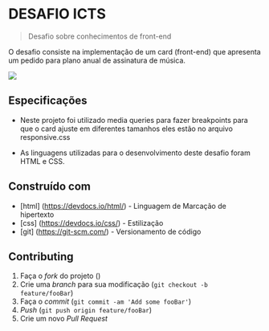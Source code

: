 # DESAFIO ICTS
> Desafio sobre conhecimentos de front-end

O desafio consiste na implementação de um card (front-end) que apresenta um
pedido para plano anual de assinatura de música.

![](.github/desafio.gif)

## Especificações

- Neste projeto foi utilizado media queries para fazer breakpoints para que o card ajuste em diferentes tamanhos eles estão no arquivo responsive.css  

- As linguagens utilizadas para o desenvolvimento deste desafio foram HTML e
CSS.

## Construído com

* [html] (https://devdocs.io/html/) - Linguagem de Marcação de hipertexto
* [css] (https://devdocs.io/css/) - Estilização
* [git] (https://git-scm.com/) - Versionamento de código

## Contributing

1. Faça o _fork_ do projeto ()
2. Crie uma _branch_ para sua modificação (`git checkout -b feature/fooBar`)
3. Faça o _commit_ (`git commit -am 'Add some fooBar'`)
4. _Push_ (`git push origin feature/fooBar`)
5. Crie um novo _Pull Request_
